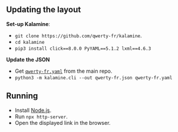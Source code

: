 ## Updating the layout

**Set-up Kalamine**:
- `git clone https://github.com/qwerty-fr/kalamine`.
- `cd kalamine`
- `pip3 install click==8.0.0 PyYAML==5.1.2 lxml==4.6.3`

**Update the JSON**
- Get [`qwerty-fr.yaml`](https://github.com/qwerty-fr/qwerty-fr/blob/master/qwerty-fr.yaml) from the main repo.
- `python3 -m kalamine.cli --out qwerty-fr.json qwerty-fr.yaml`

## Running

- Install [Node.js](https://nodejs.org/en/).
- Run `npx http-server`.
- Open the displayed link in the browser.